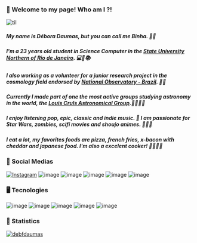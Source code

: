 ### 🧸 Welcome to my page! Who am I ?!  

![til](https://github.com/debfdaumas/debfdaumas/blob/main/honda%20tohru.gif?raw=true)

##### My name is Débora Daumas, but you can call me Binha. 🙂💗
##### I'm a 23 years old student in Science Computer in the [State University Northern of Rio de Janeiro](https://uenf.br/portal/). 💻🤖📚
##### I also working as a volunteer for a junior research project in the cosmology field endorsed by [National Observatory - Brazil](https://www.gov.br/observatorio/pt-br). 🌌🌃
##### Currently I made part of one the most active groups studying astronomy in the world, the [Louis Cruls Astronomical Group](https://academia.cientistacriativo.org/).🚀👩‍🚀🔭
##### I enjoy listening pop, epic, classic and indie music. 🎼 I am passionate for Star Wars, zombies, scifi movies and shoujo animes. 🧟‍♀️🎥
##### I eat a lot, my favorites foods are pizza, french fries, x-bacon with cheddar and japanese food. I'm also a excelent cooker! 🍕🍣🍟🍔

### 📧 Social Medias

[![Instagram][InstagramLink]](https://www.instagram.com/binhastudy/)
![image](	https://img.shields.io/badge/Instagram-E4405F?style=for-the-badge&logo=instagram&logoColor=white)
![image](https://img.shields.io/badge/LinkedIn-0077B5?style=for-the-badge&logo=linkedin&logoColor=white)
![image](https://img.shields.io/badge/Tutanota-840010?style=for-the-badge&logo=Tutanota&logoColor=white) 
![image](https://img.shields.io/badge/Discord-7289DA?style=for-the-badge&logo=discord&logoColor=white) 
![image](https://img.shields.io/badge/Google%20Meet-32A350?style=for-the-badge&logo=google-meet&logoColor=white)

### 🖥️ Tecnologies

![image](https://img.shields.io/badge/Python-3776AB?style=for-the-badge&logo=python&logoColor=white)
![image](https://img.shields.io/badge/R-276DC3?style=for-the-badge&logo=r&logoColor=white)
![image](https://img.shields.io/badge/scikit_learn-F7931E?style=for-the-badge&logo=scikit-learn&logoColor=white)
![image](https://img.shields.io/badge/Numpy-777BB4?style=for-the-badge&logo=numpy&logoColor=white)
![image](https://img.shields.io/badge/Pandas-2C2D72?style=for-the-badge&logo=pandas&logoColor=white)


### 🧮 Statistics

[![debfdaumas](https://github-readme-stats.vercel.app/api/top-langs/?username=debfdaumas&hide=html&layout=compact&theme=default)](https://github.com/debfdaumas/)

[InstagramLink]: https://img.shields.io/badge/Instagram-E4405F?style=for-the-badge&logo=instagram&logoColor=white
